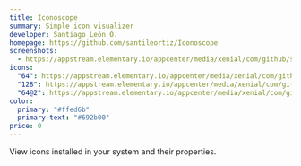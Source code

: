 ```yaml
---
title: Iconoscope
summary: Simple icon visualizer
developer: Santiago León O.
homepage: https://github.com/santileortiz/Iconoscope
screenshots:
  - https://appstream.elementary.io/appcenter/media/xenial/com/github/santileortiz.iconoscope.desktop/CFF2CE03E0638D66ED8CC1157220163A/screenshots/image-1_orig.png
icons:
  "64": https://appstream.elementary.io/appcenter/media/xenial/com/github/santileortiz.iconoscope.desktop/CFF2CE03E0638D66ED8CC1157220163A/icons/64x64/com.github.santileortiz.iconoscope_com.github.santileortiz.iconoscope.png
  "128": https://appstream.elementary.io/appcenter/media/xenial/com/github/santileortiz.iconoscope.desktop/CFF2CE03E0638D66ED8CC1157220163A/icons/128x128/com.github.santileortiz.iconoscope_com.github.santileortiz.iconoscope.png
  "64@2": https://appstream.elementary.io/appcenter/media/xenial/com/github/santileortiz.iconoscope.desktop/CFF2CE03E0638D66ED8CC1157220163A/icons/64x64@2/com.github.santileortiz.iconoscope_com.github.santileortiz.iconoscope.png
color:
  primary: "#ffed6b"
  primary-text: "#692b00"
price: 0
---
```


<p>View icons installed in your system and their properties.</p>